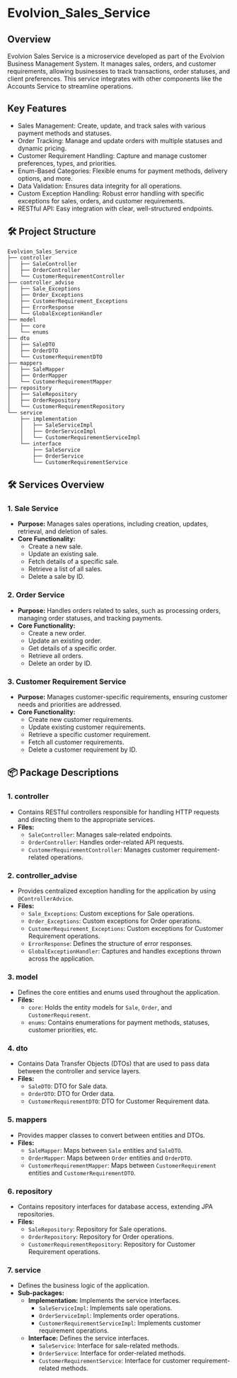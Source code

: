 # Evolvion_Sales_Service

## Overview
Evolvion Sales Service is a microservice developed as part of the Evolvion Business Management System. It manages sales, orders, and customer requirements, allowing businesses to track transactions, order statuses, and client preferences. This service integrates with other components like the Accounts Service to streamline operations.

## Key Features
- Sales Management: Create, update, and track sales with various payment methods and statuses.
- Order Tracking: Manage and update orders with multiple statuses and dynamic pricing.
- Customer Requirement Handling: Capture and manage customer preferences, types, and priorities.
- Enum-Based Categories: Flexible enums for payment methods, delivery options, and more.
- Data Validation: Ensures data integrity for all operations.
- Custom Exception Handling: Robust error handling with specific exceptions for sales, orders, and customer requirements.
- RESTful API: Easy integration with clear, well-structured endpoints.

## 🛠️ Project Structure

```plaintext
Evolvion_Sales_Service
├── controller
│   ├── SaleController
│   ├── OrderController
│   └── CustomerRequirementController
├── controller_advise
│   ├── Sale_Exceptions
│   ├── Order_Exceptions
│   ├── CustomerRequirement_Exceptions
│   ├── ErrorResponse
│   └── GlobalExceptionHandler
├── model
│   ├── core
│   └── enums
├── dto
│   ├── SaleDTO
│   ├── OrderDTO
│   └── CustomerRequirementDTO
├── mappers
│   ├── SaleMapper
│   ├── OrderMapper
│   └── CustomerRequirementMapper
├── repository
│   ├── SaleRepository
│   ├── OrderRepository
│   └── CustomerRequirementRepository
└── service
    ├── implementation
    │   ├── SaleServiceImpl
    │   ├── OrderServiceImpl
    │   └── CustomerRequirementServiceImpl
    └── interface
        ├── SaleService
        ├── OrderService
        └── CustomerRequirementService

```

## 🛠️ Services Overview

### 1. **Sale Service**
   - **Purpose:** Manages sales operations, including creation, updates, retrieval, and deletion of sales.
   - **Core Functionality:**
     - Create a new sale.
     - Update an existing sale.
     - Fetch details of a specific sale.
     - Retrieve a list of all sales.
     - Delete a sale by ID.

### 2. **Order Service**
   - **Purpose:** Handles orders related to sales, such as processing orders, managing order statuses, and tracking payments.
   - **Core Functionality:**
     - Create a new order.
     - Update an existing order.
     - Get details of a specific order.
     - Retrieve all orders.
     - Delete an order by ID.

### 3. **Customer Requirement Service**
   - **Purpose:** Manages customer-specific requirements, ensuring customer needs and priorities are addressed.
   - **Core Functionality:**
     - Create new customer requirements.
     - Update existing customer requirements.
     - Retrieve a specific customer requirement.
     - Fetch all customer requirements.
     - Delete a customer requirement by ID.


## 📦 Package Descriptions

### 1. **controller**
   - Contains RESTful controllers responsible for handling HTTP requests and directing them to the appropriate services.
   - **Files:**
     - `SaleController`: Manages sale-related endpoints.
     - `OrderController`: Handles order-related API requests.
     - `CustomerRequirementController`: Manages customer requirement-related operations.

### 2. **controller_advise**
   - Provides centralized exception handling for the application by using `@ControllerAdvice`.
   - **Files:**
     - `Sale_Exceptions`: Custom exceptions for Sale operations.
     - `Order_Exceptions`: Custom exceptions for Order operations.
     - `CustomerRequirement_Exceptions`: Custom exceptions for Customer Requirement operations.
     - `ErrorResponse`: Defines the structure of error responses.
     - `GlobalExceptionHandler`: Captures and handles exceptions thrown across the application.

### 3. **model**
   - Defines the core entities and enums used throughout the application.
   - **Files:**
     - `core`: Holds the entity models for `Sale`, `Order`, and `CustomerRequirement`.
     - `enums`: Contains enumerations for payment methods, statuses, customer priorities, etc.

### 4. **dto**
   - Contains Data Transfer Objects (DTOs) that are used to pass data between the controller and service layers.
   - **Files:**
     - `SaleDTO`: DTO for Sale data.
     - `OrderDTO`: DTO for Order data.
     - `CustomerRequirementDTO`: DTO for Customer Requirement data.

### 5. **mappers**
   - Provides mapper classes to convert between entities and DTOs.
   - **Files:**
     - `SaleMapper`: Maps between `Sale` entities and `SaleDTO`.
     - `OrderMapper`: Maps between `Order` entities and `OrderDTO`.
     - `CustomerRequirementMapper`: Maps between `CustomerRequirement` entities and `CustomerRequirementDTO`.

### 6. **repository**
   - Contains repository interfaces for database access, extending JPA repositories.
   - **Files:**
     - `SaleRepository`: Repository for Sale operations.
     - `OrderRepository`: Repository for Order operations.
     - `CustomerRequirementRepository`: Repository for Customer Requirement operations.

### 7. **service**
   - Defines the business logic of the application.
   - **Sub-packages:**
     - **Implementation:** Implements the service interfaces.
       - `SaleServiceImpl`: Implements sale operations.
       - `OrderServiceImpl`: Implements order operations.
       - `CustomerRequirementServiceImpl`: Implements customer requirement operations.
     - **Interface:** Defines the service interfaces.
       - `SaleService`: Interface for sale-related methods.
       - `OrderService`: Interface for order-related methods.
       - `CustomerRequirementService`: Interface for customer requirement-related methods.
